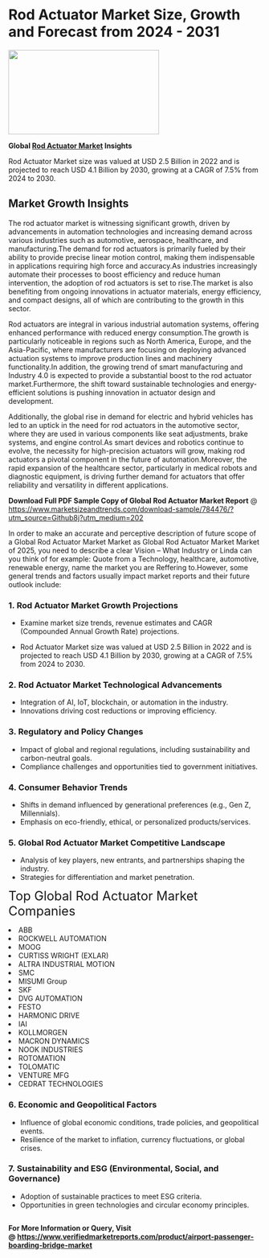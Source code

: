 <H1>Rod Actuator Market Size, Growth and Forecast from 2024 - 2031</H1><img class="aligncenter size-medium wp-image-584254" src="https://thirdeyenews.in/wp-content/uploads/2024/09/Global-Market-Research-300x168.jpeg" alt="" width="300" height="168" /><p><strong>Global&nbsp;<a href="https://www.marketsizeandtrends.com/download-sample/784476/?utm_source=Github8j?utm_medium=202">Rod Actuator Market</a> Insights</strong></p><p>Rod Actuator Market size was valued at USD 2.5 Billion in 2022 and is projected to reach USD 4.1 Billion by 2030, growing at a CAGR of 7.5% from 2024 to 2030.</p><p><h2>Market Growth Insights</h2> <p>The rod actuator market is witnessing significant growth, driven by advancements in automation technologies and increasing demand across various industries such as automotive, aerospace, healthcare, and manufacturing.The demand for rod actuators is primarily fueled by their ability to provide precise linear motion control, making them indispensable in applications requiring high force and accuracy.As industries increasingly automate their processes to boost efficiency and reduce human intervention, the adoption of rod actuators is set to rise.The market is also benefiting from ongoing innovations in actuator materials, energy efficiency, and compact designs, all of which are contributing to the growth in this sector.</p> <p>Rod actuators are integral in various industrial automation systems, offering enhanced performance with reduced energy consumption.The growth is particularly noticeable in regions such as North America, Europe, and the Asia-Pacific, where manufacturers are focusing on deploying advanced actuation systems to improve production lines and machinery functionality.In addition, the growing trend of smart manufacturing and Industry 4.0 is expected to provide a substantial boost to the rod actuator market.Furthermore, the shift toward sustainable technologies and energy-efficient solutions is pushing innovation in actuator design and development.</p> <p>Additionally, the global rise in demand for electric and hybrid vehicles has led to an uptick in the need for rod actuators in the automotive sector, where they are used in various components like seat adjustments, brake systems, and engine control.As smart devices and robotics continue to evolve, the necessity for high-precision actuators will grow, making rod actuators a pivotal component in the future of automation.Moreover, the rapid expansion of the healthcare sector, particularly in medical robots and diagnostic equipment, is driving further demand for actuators that offer reliability and versatility in different applications.</p> <p><span class=""><strong>Download Full PDF Sample Copy of Global Rod Actuator Market Report</strong> @ <a href="https://www.marketsizeandtrends.com/download-sample/784476/?utm_source=Github8j?utm_medium=202" target="_blank">https://www.marketsizeandtrends.com/download-sample/784476/?utm_source=Github8j?utm_medium=202</a></span></p><p>In order to make an accurate and perceptive description of future scope of a Global&nbsp;Rod Actuator Market Market as Global&nbsp;Rod Actuator Market Market of 2025, you need to describe a clear Vision &ndash; What Industry or Linda can you think of for example: Quote from a Technology, healthcare, automotive, renewable energy, name the market you are Reffering to.However, some general trends and factors usually impact market reports and their future outlook include:</p><h3>1.&nbsp;<strong>Rod Actuator Market Growth Projections</strong></h3><ul><li>Examine market size trends, revenue estimates and CAGR (Compounded Annual Growth Rate) projections.</li><li><p>Rod Actuator Market size was valued at USD 2.5 Billion in 2022 and is projected to reach USD 4.1 Billion by 2030, growing at a CAGR of 7.5% from 2024 to 2030.</p></li></ul><h3>2.&nbsp;<strong>Rod Actuator Market Technological Advancements</strong></h3><ul><li>Integration of AI, IoT, blockchain, or automation in the industry.</li><li>Innovations driving cost reductions or improving efficiency.</li></ul><h3>3.&nbsp;<strong>Regulatory and Policy Changes</strong></h3><ul><li>Impact of global and regional regulations, including sustainability and carbon-neutral goals.</li><li>Compliance challenges and opportunities tied to government initiatives.</li></ul><h3>4.&nbsp;<strong>Consumer Behavior Trends</strong></h3><ul><li>Shifts in demand influenced by generational preferences (e.g., Gen Z, Millennials).</li><li>Emphasis on eco-friendly, ethical, or personalized products/services.</li></ul><h3>5.&nbsp;<strong>Global Rod Actuator Market Competitive Landscape</strong></h3><ul><li>Analysis of key players, new entrants, and partnerships shaping the industry.</li><li>Strategies for differentiation and market penetration.</li></ul><p data-pm-slice="1 1 []"><span style="color: inherit; font-family: inherit; font-size: 25px;">Top Global Rod Actuator Market Companies</span></p><div class="" data-test-id=""><p><li>ABB</li><li> ROCKWELL AUTOMATION</li><li> MOOG</li><li> CURTISS WRIGHT (EXLAR)</li><li> ALTRA INDUSTRIAL MOTION</li><li> SMC</li><li> MISUMI Group</li><li> SKF</li><li> DVG AUTOMATION</li><li> FESTO</li><li> HARMONIC DRIVE</li><li> IAI</li><li> KOLLMORGEN</li><li> MACRON DYNAMICS</li><li> NOOK INDUSTRIES</li><li> ROTOMATION</li><li> TOLOMATIC</li><li> VENTURE MFG</li><li> CEDRAT TECHNOLOGIES</li></p></div><h3>6.&nbsp;<strong>Economic and Geopolitical Factors</strong></h3><ul><li>Influence of global economic conditions, trade policies, and geopolitical events.</li><li>Resilience of the market to inflation, currency fluctuations, or global crises.</li></ul><h3>7.&nbsp;<strong>Sustainability and ESG (Environmental, Social, and Governance)</strong></h3><ul><li>Adoption of sustainable practices to meet ESG criteria.</li><li>Opportunities in green technologies and circular economy principles.</li></ul><h2><strong style="font-size: 14px;">For More Information or Query, Visit @&nbsp;</strong><a style="background-color: #ffffff; font-size: 14px;" href="https://www.marketsizeandtrends.com/report/rod-actuator-market/" target="_blank">https://www.verifiedmarketreports.com/product/airport-passenger-boarding-bridge-market</a></h2>